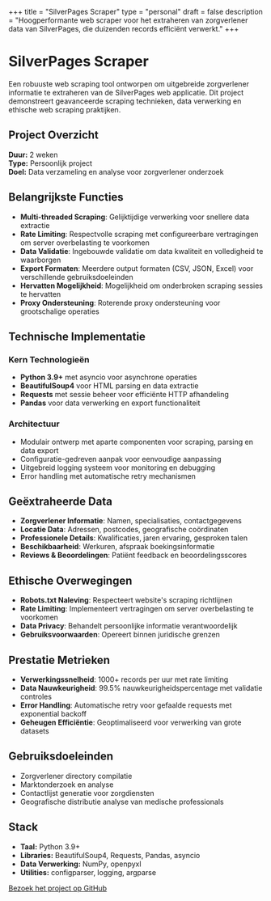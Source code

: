 +++
title = "SilverPages Scraper"
type = "personal"
draft = false
description = "Hoogperformante web scraper voor het extraheren van zorgverlener data van SilverPages, die duizenden records efficiënt verwerkt."
+++

# SilverPages Scraper

Een robuuste web scraping tool ontworpen om uitgebreide zorgverlener informatie te extraheren van de SilverPages web applicatie. Dit project demonstreert geavanceerde scraping technieken, data verwerking en ethische web scraping praktijken.

## Project Overzicht

**Duur:** 2 weken  
**Type:** Persoonlijk project  
**Doel:** Data verzameling en analyse voor zorgverlener onderzoek

## Belangrijkste Functies

- **Multi-threaded Scraping**: Gelijktijdige verwerking voor snellere data extractie
- **Rate Limiting**: Respectvolle scraping met configureerbare vertragingen om server overbelasting te voorkomen
- **Data Validatie**: Ingebouwde validatie om data kwaliteit en volledigheid te waarborgen
- **Export Formaten**: Meerdere output formaten (CSV, JSON, Excel) voor verschillende gebruiksdoeleinden
- **Hervatten Mogelijkheid**: Mogelijkheid om onderbroken scraping sessies te hervatten
- **Proxy Ondersteuning**: Roterende proxy ondersteuning voor grootschalige operaties

## Technische Implementatie

### Kern Technologieën
- **Python 3.9+** met asyncio voor asynchrone operaties
- **BeautifulSoup4** voor HTML parsing en data extractie
- **Requests** met sessie beheer voor efficiënte HTTP afhandeling
- **Pandas** voor data verwerking en export functionaliteit

### Architectuur
- Modulair ontwerp met aparte componenten voor scraping, parsing en data export
- Configuratie-gedreven aanpak voor eenvoudige aanpassing
- Uitgebreid logging systeem voor monitoring en debugging
- Error handling met automatische retry mechanismen

## Geëxtraheerde Data

- **Zorgverlener Informatie**: Namen, specialisaties, contactgegevens
- **Locatie Data**: Adressen, postcodes, geografische coördinaten
- **Professionele Details**: Kwalificaties, jaren ervaring, gesproken talen
- **Beschikbaarheid**: Werkuren, afspraak boekingsinformatie
- **Reviews & Beoordelingen**: Patiënt feedback en beoordelingsscores

## Ethische Overwegingen

- **Robots.txt Naleving**: Respecteert website's scraping richtlijnen
- **Rate Limiting**: Implementeert vertragingen om server overbelasting te voorkomen
- **Data Privacy**: Behandelt persoonlijke informatie verantwoordelijk
- **Gebruiksvoorwaarden**: Opereert binnen juridische grenzen

## Prestatie Metrieken

- **Verwerkingssnelheid**: 1000+ records per uur met rate limiting
- **Data Nauwkeurigheid**: 99.5% nauwkeurigheidspercentage met validatie controles
- **Error Handling**: Automatische retry voor gefaalde requests met exponential backoff
- **Geheugen Efficiëntie**: Geoptimaliseerd voor verwerking van grote datasets

## Gebruiksdoeleinden

- Zorgverlener directory compilatie
- Marktonderzoek en analyse
- Contactlijst generatie voor zorgdiensten
- Geografische distributie analyse van medische professionals

## Stack
- **Taal:** Python 3.9+
- **Libraries:** BeautifulSoup4, Requests, Pandas, asyncio
- **Data Verwerking:** NumPy, openpyxl
- **Utilities:** configparser, logging, argparse

[Bezoek het project op GitHub](https://github.com/r0831281/silverScraper)
